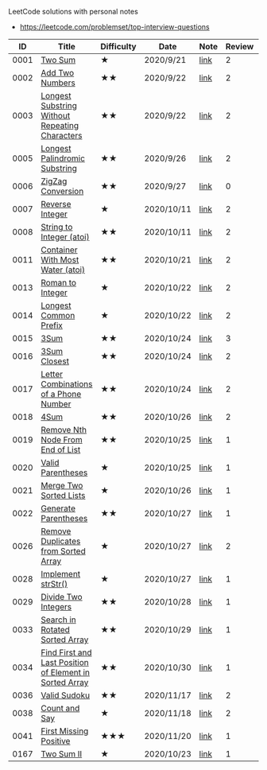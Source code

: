 LeetCode solutions with personal notes
 
* https://leetcode.com/problemset/top-interview-questions

| ID | Title | Difficulty | Date | Note | Review | Retry |
|---|---|---|---|---|---|---|
| 0001 | [Two Sum](https://leetcode.com/problems/two-sum/) | ★ | 2020/9/21 | [link](notes/0001.Two_sum.ipynb) | 2 |   |
| 0002 | [Add Two Numbers](https://leetcode.com/problems/add-two-numbers/) | ★★ | 2020/9/22 | [link](notes/0002.Add_Two_Numbers.ipynb) | 2 |   |
| 0003 | [Longest Substring Without Repeating Characters](https://leetcode.com/problems/longest-substring-without-repeating-characters/) | ★★ | 2020/9/22 | [link](notes/0003.Longest_substring_without_repeating_characters.ipynb) | 2 |   |
| 0005 | [Longest Palindromic Substring](https://leetcode.com/problems/longest-palindromic-substring/) | ★★ | 2020/9/26 | [link](notes/0005.Longest_Palindromic_Substring.ipynb) | 2 |   |
| 0006 | [ZigZag Conversion](https://leetcode.com/problems/zigzag-conversion/) | ★★ | 2020/9/27 | [link](notes/0006.ZigZag_Conversion.ipynb) | 0 |   |
| 0007 | [Reverse Integer](https://leetcode.com/problems/reverse-integer/) | ★ | 2020/10/11 | [link](notes/0007.Reverse_integer.ipynb) | 2 |   |
| 0008 | [String to Integer (atoi)](https://leetcode.com/problems/string-to-integer-atoi/) | ★★ | 2020/10/11 | [link](notes/0008.String_to_Integer(atoi).ipynb) | 2 |   |
| 0011 | [Container With Most Water (atoi)](https://leetcode.com/problems/container-with-most-water/) | ★★ | 2020/10/21 | [link](notes/0011.Container_With_Most_Water.ipynb) | 2 |   |
| 0013 | [Roman to Integer](https://leetcode.com/problems/roman-to-integer/) | ★ | 2020/10/22 | [link](notes/0013.Roman_to_Integer.ipynb) | 2 |   |
| 0014 | [Longest Common Prefix](https://leetcode.com/problems/roman-to-integer/) | ★ | 2020/10/22 | [link](notes/0014.Longest_Common_Prefix.ipynb) | 2 |   |
| 0015 | [3Sum](https://leetcode.com/problems/3sum/) | ★★ | 2020/10/24 | [link](notes/0015.3Sum.ipynb) | 3 |   |
| 0016 | [3Sum Closest](https://leetcode.com/problems/3sum-closest/) | ★★ | 2020/10/24 | [link](notes/0016.3Sum_closest.ipynb) | 2 |   |
| 0017 | [Letter Combinations of a Phone Number](https://leetcode.com/problems/letter-combinations-of-a-phone-number/) | ★★ | 2020/10/24 | [link](notes/0017.Letter_Combinations_of_a_Phone_Number.ipynb) | 2 |   |
| 0018 | [4Sum](https://leetcode.com/problems/4sum/) | ★★ | 2020/10/26 | [link](notes/0018.4Sum.ipynb) | 2 |   |
| 0019 | [Remove Nth Node From End of List](https://leetcode.com/problems/remove-nth-node-from-end-of-list/) | ★★ | 2020/10/25 | [link](notes/0019.Remove_Nth_Node_From_End_of_List.ipynb) | 1 |   |
| 0020 | [Valid Parentheses](https://leetcode.com/problems/valid-parentheses/) | ★ | 2020/10/25 | [link](notes/0020.Valid_Parentheses.ipynb) | 1 |   |
| 0021 | [Merge Two Sorted Lists](https://leetcode.com/problems/merge-two-sorted-lists/) | ★ | 2020/10/26 | [link](notes/0021.Merge_Two_Sorted_Lists.ipynb) | 1 |   |
| 0022 | [Generate Parentheses](https://leetcode.com/problems/generate-parentheses/) | ★★ | 2020/10/27 | [link](notes/0022.Generate_Parentheses) | 1 |   |
| 0026 | [Remove Duplicates from Sorted Array](https://leetcode.com/problems/remove-duplicates-from-sorted-array/) | ★ | 2020/10/27 | [link](notes/0026.Remove_Duplicates_from_Sorted_Array) | 2 |   |
| 0028 | [Implement strStr()](https://leetcode.com/problems/implement-strstr/) | ★ | 2020/10/27 | [link](notes/0028.Implement_strStr()) | 1 |   |
| 0029 | [Divide Two Integers](https://leetcode.com/problems/divide-two-integers/) | ★★ | 2020/10/28 | [link](notes/0029.Divide_Two_Integers) | 1 |   |
| 0033 | [Search in Rotated Sorted Array](https://leetcode.com/problems/search-in-rotated-sorted-array/) | ★★ | 2020/10/29 | [link](notes/0033.Search_in_Rotated_Sorted_Array.ipynb) | 1 |   |
| 0034 | [Find First and Last Position of Element in Sorted Array](https://leetcode.com/problems/find-first-and-last-position-of-element-in-sorted-array/) | ★★ | 2020/10/30 | [link](notes/0034.Find_First_and_Last_Position_of_Element_in_Sorted_Array) | 1 |   |
| 0036 | [Valid Sudoku](https://leetcode.com/problems/valid-sudoku/) | ★★ | 2020/11/17 | [link](notes/0036.Valid_Sudoku.ipynb) | 2 |   |
| 0038 | [Count and Say](https://leetcode.com/problems/count-and-say/) | ★ | 2020/11/18 | [link](notes/0038.Count_and_Say.ipynb) | 2 |   |
| 0041 | [First Missing Positive](https://leetcode.com/problems/first-missing-positive/) | ★★★ | 2020/11/20 | [link](notes/0041.First_Missing_Positive.ipynb) | 1 |   |
| 0167 | [Two Sum II](https://leetcode.com/problems/two-sum-ii-input-array-is-sorted/) | ★ | 2020/10/23 | [link](notes/0167.Two_Sum_II.ipynb) | 1 |   |

